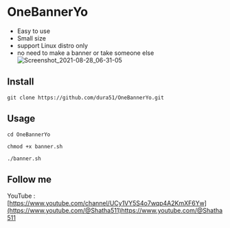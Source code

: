# OneBannerYo
* Easy to use
* Small size
* support Linux distro only
* no need to make a banner or take someone else 
![Screenshot_2021-08-28_06-31-05](https://user-images.githubusercontent.com/83475148/131215080-85968c60-746c-4757-9f16-815aa2d2307e.png)

## Install 
`git clone https://github.com/dura51/OneBannerYo.git`
## Usage 
`cd OneBannerYo`


`chmod +x banner.sh`


`./banner.sh`

## Follow me
YouTube : [https://www.youtube.com/channel/UCy1VY5S4o7wqp4A2KmXF6Yw](https://www.youtube.com/@Shatha511)https://www.youtube.com/@Shatha511
